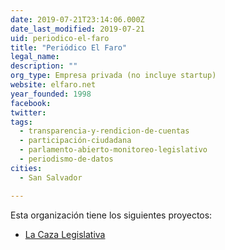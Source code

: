 ```yaml
---
date: 2019-07-21T23:14:06.000Z
date_last_modified: 2019-07-21
uid: periodico-el-faro
title: "Periódico El Faro"
legal_name: 
description: ""
org_type: Empresa privada (no incluye startup)
website: elfaro.net
year_founded: 1998
facebook: 
twitter: 
tags:
  - transparencia-y-rendicion-de-cuentas
  - participación-ciudadana
  - parlamento-abierto-monitoreo-legislativo
  - periodismo-de-datos
cities: 
  - San Salvador

---
```


Esta organización tiene los siguientes proyectos:

- [La Caza Legislativa](/i/la-caza-legislativa.html)
